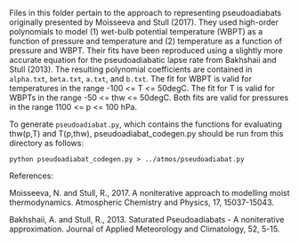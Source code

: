 Files in this folder pertain to the approach to representing pseudoadiabats
originally presented by Moisseeva and Stull (2017). They used high-order
polynomials to model (1) wet-bulb potential temperature (WBPT) as a function
of pressure and temperature and (2) temperature as a function of pressure and 
WBPT. Their fits have been reproduced using a slightly more accurate equation
for the pseudoadiabatic lapse rate from Bakhshaii and Stull (2013). The 
resulting polynomial coefficients are contained in `alpha.txt`, `beta.txt`, 
`a.txt`, and `b.txt`. The fit for WBPT is valid for temperatures in the range
-100 <= T <= 50degC. The fit for T is valid for WBPTs in the range
-50 <= thw <= 50degC. Both fits are valid for pressures in the range
1100 <= p <= 100 hPa.

To generate `pseudoadiabat.py`, which contains the functions for evaluating
thw(p,T) and  T(p,thw), pseudoadiabat_codegen.py should be run from this 
directory as follows:

`python pseudoadiabat_codegen.py > ../atmos/pseudoadiabat.py`

References:

Moisseeva, N. and Stull, R., 2017. A noniterative approach to modelling moist
    thermodynamics. Atmospheric Chemistry and Physics, 17, 15037-15043.

Bakhshaii, A. and Stull, R., 2013. Saturated Pseudoadiabats - A noniterative 
    approximation. Journal of Applied Meteorology and Climatology, 52, 5-15.
